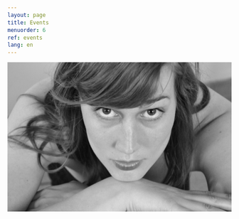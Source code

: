 ```yaml
---
layout: page
title: Events
menuorder: 6
ref: events
lang: en
---
```


<img align="left" src="/assets/picture1.jpg"/>

